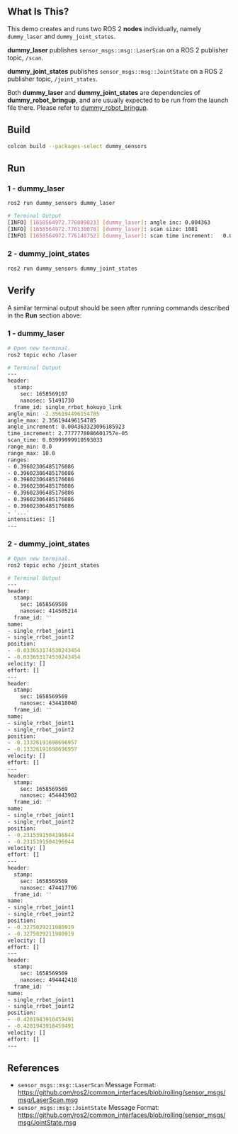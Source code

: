 ## **What Is This?**

This demo creates and runs two ROS 2 **nodes** individually, namely `dummy_laser` and `dummy_joint_states`.

**dummy_laser** publishes `sensor_msgs::msg::LaserScan` on a ROS 2 publisher topic, `/scan`.

**dummy_joint_states** publishes `sensor_msgs::msg::JointState` on a ROS 2 publisher topic, `/joint_states`.

Both **dummy_laser** and **dummy_joint_states** are dependencies of **dummy_robot_bringup**, and are usually expected to be run from the launch file there.
Please refer to [dummy_robot_bringup](https://github.com/ros2/demos/tree/rolling/dummy_robot/dummy_robot_bringup).

## **Build**

```bash
colcon build --packages-select dummy_sensors
```

## **Run**

### **1 - dummy_laser**

```bash
ros2 run dummy_sensors dummy_laser
```

```bash
# Terminal Output
[INFO] [1658564972.776089023] [dummy_laser]: angle inc:	0.004363
[INFO] [1658564972.776138078] [dummy_laser]: scan size:	1081
[INFO] [1658564972.776148752] [dummy_laser]: scan time increment: 	0.000028
```

### **2 - dummy_joint_states**

```bash
ros2 run dummy_sensors dummy_joint_states
```


## **Verify**

A similar terminal output should be seen after running commands described in the **Run** section above:

### **1 - dummy_laser**

```bash
# Open new terminal.
ros2 topic echo /laser
```

```bash
# Terminal Output
---
header:
  stamp:
    sec: 1658569107
    nanosec: 51491730
  frame_id: single_rrbot_hokuyo_link
angle_min: -2.356194496154785
angle_max: 2.356194496154785
angle_increment: 0.004363323096185923
time_increment: 2.7777778086601757e-05
scan_time: 0.03999999910593033
range_min: 0.0
range_max: 10.0
ranges:
- 0.39602306485176086
- 0.39602306485176086
- 0.39602306485176086
- 0.39602306485176086
- 0.39602306485176086
- 0.39602306485176086
- 0.39602306485176086
- '...'
intensities: []
---
```

### **2 - dummy_joint_states**

```bash
# Open new terminal.
ros2 topic echo /joint_states
```

```bash
# Terminal Output
---
header:
  stamp:
    sec: 1658569569
    nanosec: 414505214
  frame_id: ''
name:
- single_rrbot_joint1
- single_rrbot_joint2
position:
- -0.033653174530243454
- -0.033653174530243454
velocity: []
effort: []
---
header:
  stamp:
    sec: 1658569569
    nanosec: 434418040
  frame_id: ''
name:
- single_rrbot_joint1
- single_rrbot_joint2
position:
- -0.13326191698696957
- -0.13326191698696957
velocity: []
effort: []
---
header:
  stamp:
    sec: 1658569569
    nanosec: 454443902
  frame_id: ''
name:
- single_rrbot_joint1
- single_rrbot_joint2
position:
- -0.2315391504196944
- -0.2315391504196944
velocity: []
effort: []
---
header:
  stamp:
    sec: 1658569569
    nanosec: 474417706
  frame_id: ''
name:
- single_rrbot_joint1
- single_rrbot_joint2
position:
- -0.3275029211980919
- -0.3275029211980919
velocity: []
effort: []
---
header:
  stamp:
    sec: 1658569569
    nanosec: 494442418
  frame_id: ''
name:
- single_rrbot_joint1
- single_rrbot_joint2
position:
- -0.4201943910459491
- -0.4201943910459491
velocity: []
effort: []
---
```


## **References**

- `sensor_msgs::msg::LaserScan` Message Format: https://github.com/ros2/common_interfaces/blob/rolling/sensor_msgs/msg/LaserScan.msg
- `sensor_msgs::msg::JointState` Message Format: https://github.com/ros2/common_interfaces/blob/rolling/sensor_msgs/msg/JointState.msg
